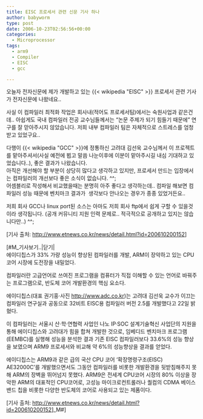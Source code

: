 ```yaml
---
title: EISC 프로세서 관련 신문 기사 하나
author: babyworm
type: post
date: 2006-10-23T02:56:56+00:00
categories:
  - Microprocessor
tags:
  - arm9
  - Compiler
  - EISC
  - gcc

---
```

오늘자 전자신문에 제가 개발하고 있는 {{< wikipedia "EISC" >}} 프로세서 관련 기사가 전자신문에 나왔네요..

사실 이 컴파일러 최적화 작업은 회사내(적어도 프로세서팀)에서는 숙원사업과 같은건데.. 아쉽게도 국내 컴파일러 전공 교수님들께서는 &#8220;논문 주제가 되기 힘들기 때문에&#8221; 연구를 잘 맏아주시지 않았습니다. 저희 내부 컴파일러 팀은 자체적으로 스트레스를 엄청 받고 있었구요..

다행이 {{< wikipedia "GCC" >}}에 정통하신 고려대 김선욱 교수님께서 이 프로젝트를 맡아주셔서(사실 예전에 뵙고 말씀 나눈이후에 이분이 맡아주시길 내심 기대하고 있었습니다..), 좋은 결과가 나왔습니다.  
아직은 개선해야 할 부분이 상당히 많다고 생각하고 있지만, 프로세서 만드는 입장에서는 컴파일러의 개선보다 좋은 소식이 없습니다. ^^;  
어셈블리로 작성해서 비교했을때는 분명히 아주 좋다고 생각하는데.. 컴파일 해보면 컴파일러 성능 때문에 벤치마크 결과가&nbsp; 생각보다 안나오는 경우가 종종 있었거든요..

저희 회사 GCC나 linux port된 소스는 아마도 저희 회사 ftp에서 쉽게 구할 수 있을것이라 생각됩니다. (공개 커뮤니티 지원 인력 문제로.. 적극적으로 공개하고 있지는 않습니다만..) ^^;

[기사 출처: <http://www.etnews.co.kr/news/detail.html?id=200610200152>]

[#M_기사보기..|닫기|  
에이디칩스가 33% 가량 성능이 향상된 컴파일러를 개발, ARM이 장악하고 있는 CPU 코어 시장에 도전장을 내밀었다. 

컴파일러란 고급언어로 쓰여진 프로그램을 컴퓨터가 직접 이해할 수 있는 언어로 바꿔주는 프로그램으로, 반도체 코어 개발환경의 핵심 요소다. 

에이디칩스(대표 권기홍·사진 <a href="http://www.adc.co.kr/" target="_new">http://www.adc.co.kr</a>)는 고려대 김선욱 교수가 이끄는 컴파일러 연구실과 공동으로 32비트 EISC용 컴파일러 버전 2.5를 개발했다고 22일 밝혔다.

이 컴파일러는 서울시 산·학·연협력 사업인 나노 IP·SOC 설계기술혁신 사업단의 지원을 통해 에이디칩스와 고려대가 힘을 합쳐 개발한 것으로, 임베디드 벤치마크 프로그램 (EEMBC)를 실행해 성능을 분석한 결과 기존 EISC 컴파일러보다 33.6%의 성능 향상을 보였으며 ARM9 프로세서와 비교해 약 6%의 성능향상을 결과를 얻었다. 

에이디칩스는 ARM9과 같은 급의 국산 CPU 코어 ‘확장명령구조(EISC) AE32000C’를 개발했으면서도 그동안 컴파일러를 비롯한 개발환경을 뒷받침해주지 못해 ARM의 장벽을 뛰어넘지 못했다. ARM9은 전세계 CPU코어 시장의 80% 이상을 장악한 ARM의 대표적인 CPU코어로, 고성능 마이크로컨트롤러나 퀄컴의 CDMA 베이스밴드 칩을 비롯한 다양한 반도체의 코어로 사용되고 있는 제품이다.

[기사 출처: <http://www.etnews.co.kr/news/detail.html?id=200610200152>]_M#]